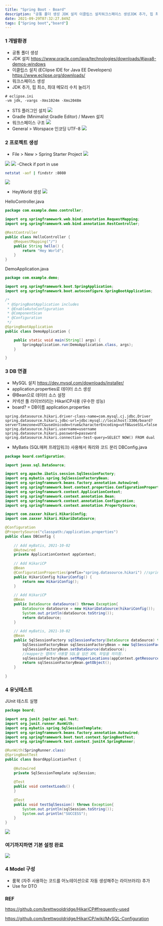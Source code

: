 ```yaml
---
title: "Spring Boot - Board"
description: "공통 폴더 생성 JDK 설치 이클립스 설치워크스페이스 생성JDK 추가, 힙 최소, 최대 메모리 수치 늘리기STS 플러그인 설치Gradle Minimalist Gradle Editor  Maven 설치 General  Worspace 인코딩 UTF-8File  "
date: 2021-09-29T07:32:27.849Z
tags: ["Spring boot","board"]
---
```

### 1 개발환경
- 공통 폴더 생성 
- JDK 설치 
https://www.oracle.com/java/technologies/downloads/#java8-demos-windows
- 이클립스 설치 (EClipse IDE for Java EE Developers)
https://www.eclipse.org/downloads/
- 워크스페이스 생성
- JDK 추가, 힙 최소, 최대 메모리 수치 늘리기
```xml
# eclipse.ini
-vm jdk, -vargs -Xms1024m -Xms2048m 
```
- STS 플러그인 설치
![](/velogimages/b80409da-c91d-4f6f-b770-8b5ad5800639-image.png)
- Gradle (Minimalist Gradle Editor) / Maven 설치 
- 워크스페이스 구조
![](/velogimages/4506a5ff-16cf-4bb8-81e4-9b644e6bb23e-image.png)
- General > Worspace 인코딩 UTF-8
![](/velogimages/827781b2-1f5c-4654-9f1d-5fd515c2e9d0-image.png)

### 2 프로젝트 생성
- File > New > Spring Starter Project
![](/velogimages/b3e956f8-e0cb-441e-ba89-c617c5f4770a-image.png)

![](/velogimages/6d5d910a-0e8b-4bec-acd7-f78831af43ea-image.png)
![](/velogimages/9b359b1c-1ce6-4ea3-8b60-313f30248ad2-image.png)
-Check if port in use
```bash
netstat -aof | findstr :8080
```
![](/velogimages/ebd60482-de6e-4d5c-a752-5693ba50f12c-image.png)

- HeyWorld 생성
![](/velogimages/96353d02-a5d7-4f3a-a07e-5a6ae05a7c7b-image.png)

HelloController.java
```java
package com.example.demo.controller;

import org.springframework.web.bind.annotation.RequestMapping;
import org.springframework.web.bind.annotation.RestController;

@RestController
public class HelloController {
	@RequestMapping("/")
	public String hello() {
		return "Hey World";
	}
}
```

DemoApplication.java
```java
package com.example.demo;

import org.springframework.boot.SpringApplication;
import org.springframework.boot.autoconfigure.SpringBootApplication;

/*
 * @SpringBootApplication includes
 * @EnableAutoConfiguration
 * @ComponentScan
 * @Configuration
 */
@SpringBootApplication
public class DemoApplication {

	public static void main(String[] args) {
		SpringApplication.run(DemoApplication.class, args);
	}

}
```

### 3 DB 연결
- MySQL 설치
https://dev.mysql.com/downloads/installer/
- application.properties로 데이터 소스 생성
- @Bean으로 데이터 소스 설정 
- 커넥션 풀 라이브러리는 HikariCP사용 (우수한 성능) 
- board? =  DB이름 
application.properties
```properties
spring.datasource.hikari.driver-class-name=com.mysql.cj.jdbc.Driver
spring.datasource.hikari.jdbc-url=jdbc:mysql://localhost:3306/board?serverTimezone=UTC&useUnicode=true&characterEncoding=utf8&useSSL=false
spring.datasource.hikari.username=username
spring.datasource.hikari.password=password
spring.datasource.hikari.connection-test-query=SELECT NOW() FROM dual
```
- MyBatis (SQL매퍼 프레임워크) 사용해서 쿼리와 코드 분리 
DBConfig.java
```java
package board.configuration;

import javax.sql.DataSource;

import org.apache.ibatis.session.SqlSessionFactory;
import org.mybatis.spring.SqlSessionFactoryBean;
import org.springframework.beans.factory.annotation.Autowired;
import org.springframework.boot.context.properties.ConfigurationProperties;
import org.springframework.context.ApplicationContext;
import org.springframework.context.annotation.Bean;
import org.springframework.context.annotation.Configuration;
import org.springframework.context.annotation.PropertySource;

import com.zaxxer.hikari.HikariConfig;
import com.zaxxer.hikari.HikariDataSource;

@Configuration
@PropertySource("classpath:/application.properties")
public class DBConfig {
	
	// Add myBatis, 2021-10-02
	@Autowired
	private ApplicationContext appContext;
	
	// Add HikariCP
	@Bean
	@ConfigurationProperties(prefix="spring.datasource.hikari") //spring.datasource.hikari 로 시작하는 설정을 통해서 하카리CP 설정 만듬 
	public HikariConfig hikariConfig() {
		return new HikariConfig();
	}
	
	// Add HikariCP
	@Bean
	public DataSource dataSource() throws Exception{
		DataSource dataSource = new HikariDataSource(hikariConfig());
		System.out.println(dataSource.toString());
		return dataSource;
	}
	
	// Add myBatis, 2021-10-02
	@Bean
	public SqlSessionFactory sqlSessionFactory(DataSource dataSource) throws Exception{
		SqlSessionFactoryBean sqlSessionFactoryBean = new SqlSessionFactoryBean();
		sqlSessionFactoryBean.setDataSource(dataSource);
		//mapper는 앱에서 사용할 SQL을 담은 XML 파일을 의미함. 
		sqlSessionFactoryBean.setMapperLocations(appContext.getResources("classpath:/mapper/**/sql-*.xml"));
		return sqlSessionFactoryBean.getObject();
	}
	
}
```

### 4 유닛테스트
JUnit 테스트 실행
``` java
package board;

import org.junit.jupiter.api.Test;
import org.junit.runner.RunWith;
import org.mybatis.spring.SqlSessionTemplate;
import org.springframework.beans.factory.annotation.Autowired;
import org.springframework.boot.test.context.SpringBootTest;
import org.springframework.test.context.junit4.SpringRunner;

@RunWith(SpringRunner.class)
@SpringBootTest
public class BoardApplicationTest {
	
	@Autowired
	private SqlSessionTemplate sqlSession;
	
	@Test
	public void contextLoads() {
	}
	
	@Test 
	public void testSqlSession() throws Exception{
		System.out.println(sqlSession.toString());
		System.out.println("SUCCESS");
	}
}
```
![](/velogimages/159d935f-67d0-4e84-8992-420bc37fb0bc-image.png)


### 여기까지하면 기본 설정 완료

![](/velogimages/a1b0403e-7f3e-4b7e-9286-10c9c0be4c06-image.png)


### 4 Model 구성 
- 룸북 (자주 사용하는 코드를 어노테이션으로 자동 생성해주는 라이브러리) 추가
- Use for DTO


### REF
https://github.com/brettwooldridge/HikariCP#frequently-used

https://github.com/brettwooldridge/HikariCP/wiki/MySQL-Configuration







